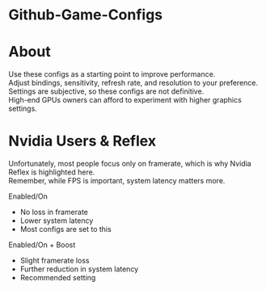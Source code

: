 # Github-Game-Configs

# About
Use these configs as a starting point to improve performance.<br>
Adjust bindings, sensitivity, refresh rate, and resolution to your preference.<br> 
Settings are subjective, so these configs are not definitive.<br> 
High-end GPUs owners can afford to experiment with higher graphics settings.<br>

# Nvidia Users & Reflex
Unfortunately, most people focus only on framerate, which is why Nvidia Reflex is highlighted here.<br>
Remember, while FPS is important, system latency matters more.

Enabled/On
- No loss in framerate
- Lower system latency
- Most configs are set to this

Enabled/On + Boost
- Slight framerate loss
- Further reduction in system latency
- Recommended setting
